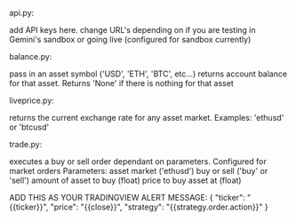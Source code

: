 api.py:

add API keys here.
change URL's depending on if you are testing in Gemini's sandbox or going live (configured for sandbox currently)


balance.py:

pass in an asset symbol ('USD', 'ETH', 'BTC', etc...) returns account balance for that asset.
Returns 'None' if there is nothing for that asset


liveprice.py:

returns the current exchange rate for any asset market. Examples: 'ethusd' or 'btcusd'


trade.py:

executes a buy or sell order dependant on parameters. Configured for market orders
Parameters: asset market ('ethusd')
            buy or sell ('buy' or 'sell')
            amount of asset to buy (float)
            price to buy asset at (float)

ADD THIS AS YOUR TRADINGVIEW ALERT MESSAGE:
{
"ticker": "{{ticker}}",
"price": "{{close}}", 
"strategy": "{{strategy.order.action}}"
}